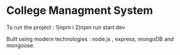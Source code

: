 # College Managment System

To run the project :
1)npm i
2)npm run start:dev


Built using modern technologies : node.js , express, mongoDB and mongoose.
